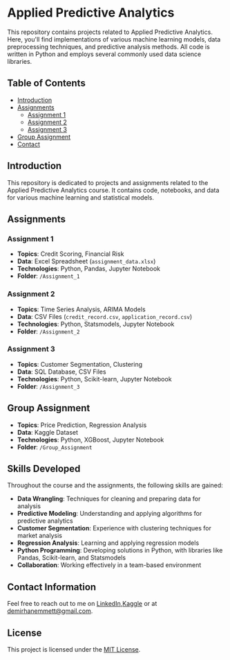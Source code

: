 # Applied Predictive Analytics
This repository contains projects related to Applied Predictive Analytics. Here, you'll find implementations of various machine learning models, data preprocessing techniques, and predictive analysis methods. All code is written in Python and employs several commonly used data science libraries.
## Table of Contents
- [Introduction](#introduction)
- [Assignments](#assignments)
  - [Assignment 1](./Assignment_1-Predicting_probability_of_future_defaults-1)
  - [Assignment 2](./Assignment_2-Predicting_probability_of_future_defaults-2)
  - [Assignment 3](./Assignment_3-Customer_Segmentation_Analysis)
- [Group Assignment](./Group_Assignment-Predicting_Airbnb_Listing_Prices_in_Melbourne)
- [Contact](#contact)

## Introduction
This repository is dedicated to projects and assignments related to the Applied Predictive Analytics course. It contains code, notebooks, and data for various machine learning and statistical models.

## Assignments

### Assignment 1
- **Topics**: Credit Scoring, Financial Risk
- **Data**: Excel Spreadsheet (`assignment_data.xlsx`)
- **Technologies**: Python, Pandas, Jupyter Notebook
- **Folder**: `/Assignment_1`

### Assignment 2
- **Topics**: Time Series Analysis, ARIMA Models
- **Data**: CSV Files (`credit_record.csv`, `application_record.csv`)
- **Technologies**: Python, Statsmodels, Jupyter Notebook
- **Folder**: `/Assignment_2`

### Assignment 3
- **Topics**: Customer Segmentation, Clustering
- **Data**: SQL Database, CSV Files
- **Technologies**: Python, Scikit-learn, Jupyter Notebook
- **Folder**: `/Assignment_3`

## Group Assignment
- **Topics**: Price Prediction, Regression Analysis
- **Data**: Kaggle Dataset
- **Technologies**: Python, XGBoost, Jupyter Notebook
- **Folder**: `/Group_Assignment`

## Skills Developed
Throughout the course and the assignments, the following skills are gained:
- **Data Wrangling**: Techniques for cleaning and preparing data for analysis
- **Predictive Modeling**: Understanding and applying algorithms for predictive analytics
- **Customer Segmentation**: Experience with clustering techniques for market analysis
- **Regression Analysis**: Learning and applying regression models
- **Python Programming**: Developing solutions in Python, with libraries like Pandas, Scikit-learn, and Statsmodels
- **Collaboration**: Working effectively in a team-based environment

## Contact Information
Feel free to reach out to me on [LinkedIn](https://www.linkedin.com/in/demirhanemmett/),[Kaggle](https://www.kaggle.com/emmettdemirhan/) or at [demirhanemmett@gmail.com](mailto:demirhanemmett@gmail.com).

## License
This project is licensed under the [MIT License](./LICENSE).
